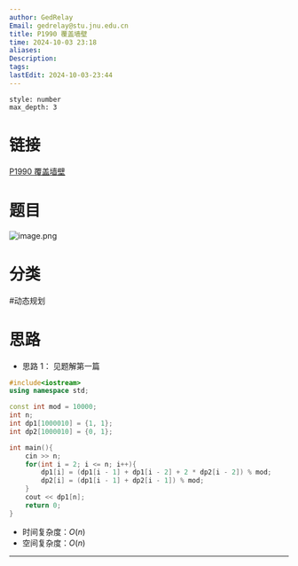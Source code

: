 ```yaml
---
author: GedRelay
Email: gedrelay@stu.jnu.edu.cn
title: P1990 覆盖墙壁
time: 2024-10-03 23:18
aliases: 
Description: 
tags: 
lastEdit: 2024-10-03-23:44
---
```


```toc
style: number
max_depth: 3
```

# 链接
[P1990 覆盖墙壁](https://www.luogu.com.cn/problem/P1990) 

# 题目
![image.png](https://ged-pic-bed.oss-cn-guangzhou.aliyuncs.com/img/202410032319332.png)


# 分类
#动态规划 

# 思路
- 思路 1：
见题解第一篇


```cpp
#include<iostream>
using namespace std;

const int mod = 10000;
int n;
int dp1[1000010] = {1, 1};
int dp2[1000010] = {0, 1};

int main(){
    cin >> n;
    for(int i = 2; i <= n; i++){
        dp1[i] = (dp1[i - 1] + dp1[i - 2] + 2 * dp2[i - 2]) % mod;
        dp2[i] = (dp1[i - 1] + dp2[i - 1]) % mod;
    }
    cout << dp1[n];
    return 0;
}
```


- 时间复杂度：${O\left( n \right)  }$ 
- 空间复杂度：${O\left( n \right)  }$ 


---

